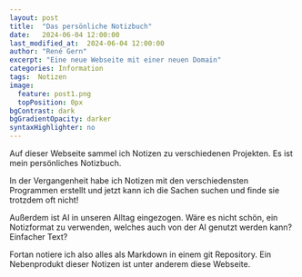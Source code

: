 ```yaml
---
layout: post
title:  "Das persönliche Notizbuch"
date:   2024-06-04 12:00:00
last_modified_at:  2024-06-04 12:00:00
author: "René Gern"
excerpt: "Eine neue Webseite mit einer neuen Domain"
categories: Information
tags:  Notizen
image:
  feature: post1.png
  topPosition: 0px
bgContrast: dark
bgGradientOpacity: darker
syntaxHighlighter: no
---
```


Auf dieser Webseite sammel ich Notizen zu verschiedenen Projekten. Es ist mein persönliches Notizbuch.

In der Vergangenheit habe ich Notizen mit den verschiedensten Programmen erstellt und jetzt kann ich die Sachen suchen und finde sie trotzdem oft nicht! 

Außerdem ist AI in unseren Alltag eingezogen. Wäre es nicht schön, ein Notizformat zu verwenden, welches auch von der AI genutzt werden kann? Einfacher Text?

Fortan notiere ich also alles als Markdown in einem git Repository. Ein Nebenprodukt dieser Notizen ist unter anderem diese Webseite.